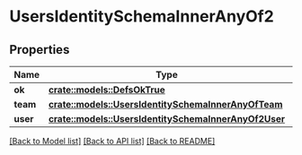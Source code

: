 # UsersIdentitySchemaInnerAnyOf2

## Properties

Name | Type | Description | Notes
------------ | ------------- | ------------- | -------------
**ok** | [**crate::models::DefsOkTrue**](defs_ok_true.md) |  | 
**team** | [**crate::models::UsersIdentitySchemaInnerAnyOfTeam**](users_identity_schema_inner_anyOf_team.md) |  | 
**user** | [**crate::models::UsersIdentitySchemaInnerAnyOf2User**](users_identity_schema_inner_anyOf_2_user.md) |  | 

[[Back to Model list]](../README.md#documentation-for-models) [[Back to API list]](../README.md#documentation-for-api-endpoints) [[Back to README]](../README.md)


